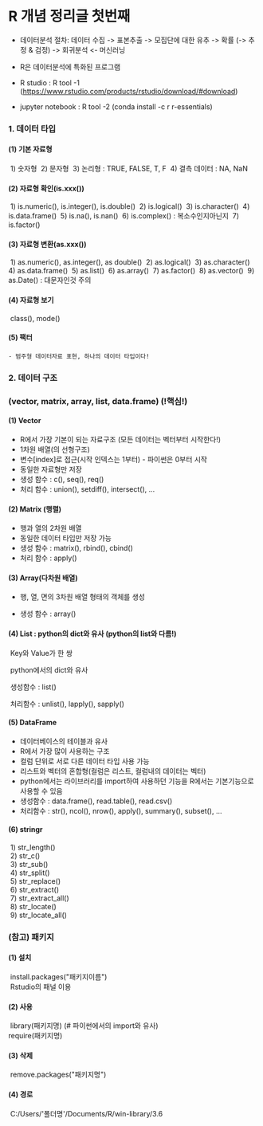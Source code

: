 # R 개념 정리글 첫번째

- 데이터분석 절차: 데이터 수집 -> 표본추출 -> 모집단에 대한 유추 -> 확률 (-> 추정 & 검정) -> 회귀분석  <- 머신러닝

- R은 데이터분석에 특화된 프로그램

- R studio : R tool -1  (https://www.rstudio.com/products/rstudio/download/#download)

- jupyter notebook : R tool -2  (conda install -c r r-essentials)



### 1. 데이터 타입

#### (1) 기본 자료형

​	1) 숫자형
​	2) 문자형
​	3) 논리형 : TRUE, FALSE, T, F
​	4) 결측 데이터 : NA, NaN

#### (2) 자료형 확인(is.xxx())

​	1) is.numeric(), is.integer(), is.double()
​	2) is.logical()
​	3) is.character()
​	4) is.data.frame()
​	5) is.na(), is.nan()
​	6) is.complex() : 복소수인지아닌지
​	7) is.factor()

#### (3) 자료형 변환(as.xxx())

​	1) as.numeric(), as.integer(), as double()
​	2) as.logical()
​	3) as.character()
​	4) as.data.frame()
​	5) as.list()
​	6) as.array()
​	7) as.factor()
​	8) as.vector()
​	9) as.Date()  : 대문자인것 주의

#### (4) 자료형 보기

​	class(), mode()

#### (5) 팩터

	- 범주형 데이터자료 표현, 하나의 데이터 타입이다!

### 2. 데이터 구조 

### 	(vector, matrix, array, list, data.frame) (!핵심!) 

#### (1) Vector

- R에서 가장 기본이 되는 자료구조 (모든 데이터는 벡터부터 시작한다!)
- 1차원 배열(의 선형구조)
- 변수[index]로 접근(시작 인덱스는 1부터)  - 파이썬은 0부터 시작
- 동일한 자료형만 저장
- 생성 함수 : c(), seq(), req()
- 처리 함수 : union(), setdiff(), intersect(), ...

#### (2) Matrix (행렬)

 - 행과 열의 2차원 배열
 - 동일한 데이터 타입만 저장 가능
 - 생성 함수 : matrix(), rbind(), cbind()
 - 처리 함수 : apply()

#### (3) Array(다차원 배열)

 - 행, 열, 면의 3차원 배열 형태의 객체를 생성

 - 생성 함수 : array()

  

#### (4) List : python의 dict와 유사 (python의 list와 다름!)

​	Key와 Value가 한 쌍

​	python에서의 dict와 유사

​	생성함수 : list()

​	처리함수 : unlist(), lapply(), sapply()

#### (5) DataFrame

 - 데이터베이스의 테이블과 유사
 - R에서 가장 많이 사용하는 구조
 - 컬럼 단위로 서로 다른 데이터 타입 사용 가능
 - 리스트와 벡터의 혼합형(컬럼은 리스트, 컬럼내의 데이터는 벡터)
 - python에서는 라이브러리를 import하여 사용하던 기능을 R에서는 기본기능으로 사용할 수 있음
 - 생성함수 : data.frame(), read.table(), read.csv()
 - 처리함수 : str(), ncol(), nrow(), apply(), summary(), subset(), ...

#### (6) stringr

​	1) str_length() <br>
​	2) str_c()<br>
​	3) str_sub()<br>
​	4) str_split()<br>
​	5) str_replace()<br>
​	6) str_extract()<br>
​	7) str_extract_all()<br>
​	8) str_locate()<br>
​	9) str_locate_all()<br>



### (참고) 패키지

#### (1) 설치

​	install.packages("패키지이름")<br>
​	Rstudio의 패널 이용

#### (2) 사용

​	library(패키지명)  (# 파이썬에서의 import와 유사)<br>
​	require(패키지명) 

#### (3) 삭제

​	remove.packages("패키지명")<br>

#### (4) 경로

​	C:/Users/'폴더명'/Documents/R/win-library/3.6
